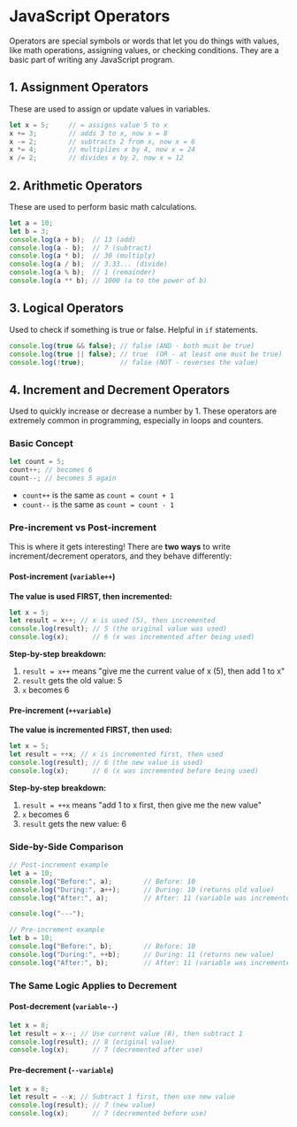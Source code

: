 # JavaScript Operators

Operators are special symbols or words that let you do things with values, like math operations, assigning values, or checking conditions. They are a basic part of writing any JavaScript program.

## 1. Assignment Operators

These are used to assign or update values in variables.

```js
let x = 5;     // = assigns value 5 to x
x += 3;        // adds 3 to x, now x = 8
x -= 2;        // subtracts 2 from x, now x = 6
x *= 4;        // multiplies x by 4, now x = 24
x /= 2;        // divides x by 2, now x = 12
```

## 2. Arithmetic Operators

These are used to perform basic math calculations.

```js
let a = 10;
let b = 3;
console.log(a + b);  // 13 (add)
console.log(a - b);  // 7 (subtract)
console.log(a * b);  // 30 (multiply)
console.log(a / b);  // 3.33... (divide)
console.log(a % b);  // 1 (remainder)
console.log(a ** b); // 1000 (a to the power of b)
```

## 3. Logical Operators

Used to check if something is true or false. Helpful in `if` statements.

```js
console.log(true && false); // false (AND - both must be true)
console.log(true || false); // true  (OR - at least one must be true)
console.log(!true);         // false (NOT - reverses the value)
```

## 4. Increment and Decrement Operators

Used to quickly increase or decrease a number by 1. These operators are extremely common in programming, especially in loops and counters.

### Basic Concept

```js
let count = 5;
count++; // becomes 6
count--; // becomes 5 again
```

- `count++` is the same as `count = count + 1`
- `count--` is the same as `count = count - 1`

### Pre-increment vs Post-increment

This is where it gets interesting! There are **two ways** to write increment/decrement operators, and they behave differently:

#### Post-increment (`variable++`)

**The value is used FIRST, then incremented:**

```js
let x = 5;
let result = x++; // x is used (5), then incremented
console.log(result); // 5 (the original value was used)
console.log(x);      // 6 (x was incremented after being used)
```

**Step-by-step breakdown:**

1. `result = x++` means "give me the current value of x (5), then add 1 to x"
2. `result` gets the old value: 5
3. `x` becomes 6

#### Pre-increment (`++variable`)

**The value is incremented FIRST, then used:**

```js
let x = 5;
let result = ++x; // x is incremented first, then used
console.log(result); // 6 (the new value is used)
console.log(x);      // 6 (x was incremented before being used)
```

**Step-by-step breakdown:**

1. `result = ++x` means "add 1 to x first, then give me the new value"
2. `x` becomes 6
3. `result` gets the new value: 6

### Side-by-Side Comparison

```js
// Post-increment example
let a = 10;
console.log("Before:", a);        // Before: 10
console.log("During:", a++);      // During: 10 (returns old value)
console.log("After:", a);         // After: 11 (variable was incremented)

console.log("---");

// Pre-increment example  
let b = 10;
console.log("Before:", b);        // Before: 10
console.log("During:", ++b);      // During: 11 (returns new value)
console.log("After:", b);         // After: 11 (variable was incremented)
```

### The Same Logic Applies to Decrement

#### Post-decrement (`variable--`)

```js
let x = 8;
let result = x--; // Use current value (8), then subtract 1
console.log(result); // 8 (original value)
console.log(x);      // 7 (decremented after use)
```

#### Pre-decrement (`--variable`)

```js
let x = 8;
let result = --x; // Subtract 1 first, then use new value
console.log(result); // 7 (new value)
console.log(x);      // 7 (decremented before use)
```
